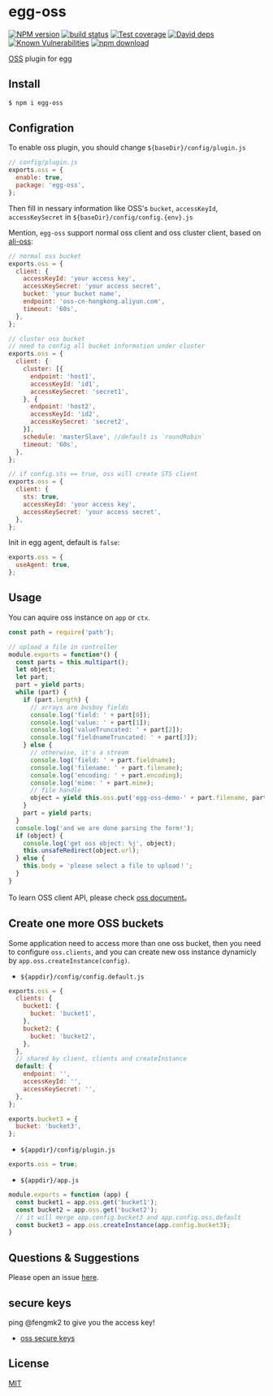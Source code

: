 # egg-oss

[![NPM version][npm-image]][npm-url]
[![build status][travis-image]][travis-url]
[![Test coverage][codecov-image]][codecov-url]
[![David deps][david-image]][david-url]
[![Known Vulnerabilities][snyk-image]][snyk-url]
[![npm download][download-image]][download-url]

[npm-image]: https://img.shields.io/npm/v/egg-oss.svg?style=flat-square
[npm-url]: https://npmjs.org/package/egg-oss
[travis-image]: https://img.shields.io/travis/eggjs/egg-oss.svg?style=flat-square
[travis-url]: https://travis-ci.org/eggjs/egg-oss
[codecov-image]: https://img.shields.io/codecov/c/github/eggjs/egg-oss.svg?style=flat-square
[codecov-url]: https://codecov.io/github/eggjs/egg-oss?branch=master
[david-image]: https://img.shields.io/david/eggjs/egg-oss.svg?style=flat-square
[david-url]: https://david-dm.org/eggjs/egg-oss
[snyk-image]: https://snyk.io/test/npm/egg-oss/badge.svg?style=flat-square
[snyk-url]: https://snyk.io/test/npm/egg-oss
[download-image]: https://img.shields.io/npm/dm/egg-oss.svg?style=flat-square
[download-url]: https://npmjs.org/package/egg-oss

[OSS](https://cn.aliyun.com/product/oss) plugin for egg

## Install

```bash
$ npm i egg-oss
```

## Configration

To enable oss plugin, you should change `${baseDir}/config/plugin.js`

```js
// config/plugin.js
exports.oss = {
  enable: true,
  package: 'egg-oss',
};
```

Then fill in nessary information like OSS's `bucket`, `accessKeyId`, `accessKeySecret` in `${baseDir}/config/config.{env}.js`

Mention, `egg-oss` support normal oss client and oss cluster client, based on [ali-oss](https://github.com/ali-sdk/ali-oss):

```js
// normal oss bucket
exports.oss = {
  client: {
    accessKeyId: 'your access key',
    accessKeySecret: 'your access secret',
    bucket: 'your bucket name',
    endpoint: 'oss-cn-hongkong.aliyun.com',
    timeout: '60s',
  },
};

// cluster oss bucket
// need to config all bucket information under cluster
exports.oss = {
  client: {
    cluster: [{
      endpoint: 'host1',
      accessKeyId: 'id1',
      accessKeySecret: 'secret1',
    }, {
      endpoint: 'host2',
      accessKeyId: 'id2',
      accessKeySecret: 'secret2',
    }],
    schedule: 'masterSlave', //default is `roundRobin`
    timeout: '60s',
  },
};

// if config.sts == true, oss will create STS client
exports.oss = {
  client: {
    sts: true,
    accessKeyId: 'your access key',
    accessKeySecret: 'your access secret',
  },
};
```

Init in egg agent, default is `false`:

```js
exports.oss = {
  useAgent: true,
};
```

## Usage

You can aquire oss instance on `app` or `ctx`.

```js
const path = require('path');

// upload a file in controller
module.exports = function*() {
  const parts = this.multipart();
  let object;
  let part;
  part = yield parts;
  while (part) {
    if (part.length) {
      // arrays are busboy fields
      console.log('field: ' + part[0]);
      console.log('value: ' + part[1]);
      console.log('valueTruncated: ' + part[2]);
      console.log('fieldnameTruncated: ' + part[3]);
    } else {
      // otherwise, it's a stream
      console.log('field: ' + part.fieldname);
      console.log('filename: ' + part.filename);
      console.log('encoding: ' + part.encoding);
      console.log('mime: ' + part.mime);
      // file handle
      object = yield this.oss.put('egg-oss-demo-' + part.filename, part);
    }
    part = yield parts;
  }
  console.log('and we are done parsing the form!');
  if (object) {
    console.log('get oss object: %j', object);
    this.unsafeRedirect(object.url);
  } else {
    this.body = 'please select a file to upload！';
  }
}
```

To learn OSS client API, please check [oss document](https://github.com/ali-sdk/ali-oss)。

## Create one more OSS buckets

Some application need to access more than one oss bucket, then you need to configure `oss.clients`, and
you can create new oss instance dynamicly by `app.oss.createInstance(config)`.

- `${appdir}/config/config.default.js`

```js
exports.oss = {
  clients: {
    bucket1: {
      bucket: 'bucket1',
    },
    bucket2: {
      bucket: 'bucket2',
    },
  },
  // shared by client, clients and createInstance
  default: {
    endpoint: '',
    accessKeyId: '',
    accessKeySecret: '',
  },
};

exports.bucket3 = {
  bucket: 'bucket3',
};
```

- `${appdir}/config/plugin.js`

```js
exports.oss = true;
```

- `${appdir}/app.js`

```js
module.exports = function (app) {
  const bucket1 = app.oss.get('bucket1');
  const bucket2 = app.oss.get('bucket2');
  // it will merge app.config.bucket3 and app.config.oss.default
  const bucket3 = app.oss.createInstance(app.config.bucket3);
}
```

## Questions & Suggestions

Please open an issue [here](https://github.com/eggjs/egg/issues).

## secure keys

ping @fengmk2 to give you the access key!

- [oss secure keys](https://sharelock.io/1/d4dxf7wWoRP2Bh1ogtu4SfP_yt735noKhBld409yX84.acpMDn/-vOrQ4j4BpkMoxKkMeEavhwwUf0d293WY0WzHWDm-iVd8jbSwL/XEd43LrRzS7qmli4oJbbX_GcmG_X4KRu9pCMARJH4n92ebbtP1/y0fqwtoyV3JnK2ZdTJ4Ynky_ZVt7RR_Ji8DhLpn2N9j-A1BabK/FxYHfdXtUUrG4nd0PzN18_W2SuEr8Eyyqc6SHpFHt3qrgdSRse/giuXaV_3igL1CipdL5F5Vy2iDxjeRb_Zt_8Xlkmg1frfQTcnfZ/sfnl9zNYqOBzjGlC8f6YI6dDvShM-o1VoKp5F_kcXok1lAiLt4/3TnriQ6YM-qcx3wL7wgHu7TbzN_-4FN3ijpVOHkIVNPXjIquxL/SfKBlmu50XnZrYetixa0fvlbrc2yIAKx7cPQUxUe33b6Ti8N8b/U_rIfAGGL_8hK4XRLMWGdVevbSbw0IHgokTm6zGvpHj9PEILtP/wGJ5l3-hW6Chr5FJYJO1Wv0H4haJGctf3K2fg40ku8sx7511qv/h8xnoUyQmM0jkRrysIAD7FcW5mplMcvIOVd_CyugoH-NZCZfE1/maLQF303M3Y5_6kLBhF_Yi3jwO-UX7pTFt_Ax_ATh6Wvvix4JC/MjK891qkm4_vumc_Y86XB6HpchO7ox4nW5m2jUJlP016sBEnMw/bKE0FaX2SQ.WSqThAUsnFO7ddCpRJuotw)

## License

[MIT](LICENSE)
